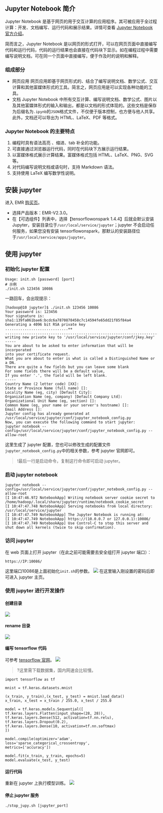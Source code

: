 ## Jupyter Notebook 简介
Jupyter Notebook 是基于网页的用于交互计算的应用程序。其可被应用于全过程计算：开发、文档编写、运行代码和展示结果。详情可查看 [Jupyter Notebook 官方介绍](https://jupyter-notebook.readthedocs.io/en/latest/notebook.html)。

简而言之，Jupyter Notebook 是以网页的形式打开，可以在网页页面中直接编写代码和运行代码，代码的运行结果也会直接在代码块下显示。如在编程过程中需要编写说明文档，可在同一个页面中直接编写，便于作及时的说明和解释。

### 组成部分
- 网页应用
网页应用即基于网页形式的、结合了编写说明文档、数学公式、交互计算和其他富媒体形式的工具。简言之，网页应用是可以实现各种功能的工具。
- 文档
Jupyter Notebook 中所有交互计算、编写说明文档、数学公式、图片以及其他富媒体形式的输入和输出，都是以文档的形式体现的。这些文档是保存为后缀名为`.ipynb`的`JSON`格式文件，不仅便于版本控制，也方便与他人共享。此外，文档还可以导出为 HTML、LaTeX、PDF 等格式。

### Jupyter Notebook 的主要特点
1. 编程时具有语法高亮 、缩进、tab 补全的功能。
2. 可直接通过浏览器运行代码，同时在代码块下方展示运行结果。
3. 以富媒体格式展示计算结果。富媒体格式包括 HTML、LaTeX、PNG、SVG 等。
4. 对代码编写说明文档或语句时，支持 Markdown 语法。
5. 支持使用 LaTeX 编写数学性说明。

## 安装 jupyter
进入 EMR [购买页](https://buy.cloud.tencent.com/emr)。
- 选择产品版本：EMR-V2.3.0。
- 在【可选组件】列表中，选择【tensorflowonspark 1.4.4】后就会默认安装 Jupyter，安装目录位于`/usr/local/service/jupyter`；jupyter 不会启动任何服务，如果您没有安装 tensorflowonspark，那默认的安装路径位于`/usr/local/service/apps/jupyter`。

## 使用 jupyter
### 初始化 jupyter 配置
```
Usage: init.sh [password] [port]
# 示例
./init.sh 123456 10086
```
一路回车，会出现提示：
```
[hadoop@10 jupyter]$ ./init.sh 123456 10086
Your password is: 123456
Your signature is: sha1:139fa061bae6:bcdc6a7870878458c7c14594fe65dd21f85f84a4
Generating a 4096 bit RSA private key
.............................++
..................................................................................++
writing new private key to '/usr/local/service/jupyter/conf/jkey.key'
-----
You are about to be asked to enter information that will be incorporated
into your certificate request.
What you are about to enter is what is called a Distinguished Name or a DN.
There are quite a few fields but you can leave some blank
For some fields there will be a default value,
If you enter '.', the field will be left blank.
-----
Country Name (2 letter code) [XX]:
State or Province Name (full name) []:
Locality Name (eg, city) [Default City]:
Organization Name (eg, company) [Default Company Ltd]:
Organizational Unit Name (eg, section) []:
Common Name (eg, your name or your server's hostname) []:
Email Address []:
Jupyter config has already generated at /usr/local/service/jupyter/conf/jupyter_notebook_config.py
Now, you can execute the following command to start jupyter:
jupyter notebook --config=/usr/local/service/jupyter/conf/jupyter_notebook_config.py --allow-root
```
这里生成了 jupyter 配置，您也可以修改生成的配置文件`jupyter_notebook_config.py`中的相关参数，参考 jupyter 官网即可。
>!最后一行是启动命令，复制这行命令即可启动 jupyter。


### 启动 jupyter notebook
```
jupyter notebook --config=/usr/local/service/jupyter/conf/jupyter_notebook_config.py --allow-root
[I 10:47:46.972 NotebookApp] Writing notebook server cookie secret to /home/hadoop/.local/share/jupyter/runtime/notebook_cookie_secret
[I 10:47:47.748 NotebookApp] Serving notebooks from local directory: /usr/local/service/jupyter
[I 10:47:47.749 NotebookApp] The Jupyter Notebook is running at:
[I 10:47:47.749 NotebookApp] https://(10.0.0.7 or 127.0.0.1):10086/
[I 10:47:47.749 NotebookApp] Use Control-C to stop this server and shut down all kernels (twice to skip confirmation).
```
### 访问 jupyter 
在 web 页面上打开 jupyter（在此之前可能需要去安全组打开 jupyter 端口）：
```
https://IP:10086/
```
这里端口10086是上面初始化`init.sh`的参数。
![](https://main.qcloudimg.com/raw/fc370907923fb342b0b27b1fad1f6d2a.png)
在这里输入刚设置的密码后即可进入 jupyter 主页。

### 使用 jupyter 进行开发操作
#### 创建目录
![](https://main.qcloudimg.com/raw/a3f45bd82c24abf780f9916ea388f693.png)

#### rename 目录
![](https://main.qcloudimg.com/raw/7ec7be4ee84cd0a2ba5ac9e69561856b.png)

#### 编写 tensorflow 代码
可参考 [tensorflow 官网](https://github.com/tensorflow/docs/tree/master/site/en/r1/tutorials)。
![](https://main.qcloudimg.com/raw/ae58da462ab0f93f1078737959998397.png)
>?这里需下载数据集，国内网速会比较慢。
>
```
import tensorflow as tf

mnist = tf.keras.datasets.mnist

(x_train, y_train),(x_test, y_test) = mnist.load_data()
x_train, x_test = x_train / 255.0, x_test / 255.0

model = tf.keras.models.Sequential([
tf.keras.layers.Flatten(input_shape=(28, 28)),
tf.keras.layers.Dense(512, activation=tf.nn.relu),
tf.keras.layers.Dropout(0.2),
tf.keras.layers.Dense(10, activation=tf.nn.softmax)
])

model.compile(optimizer='adam',
loss='sparse_categorical_crossentropy',
metrics=['accuracy'])

model.fit(x_train, y_train, epochs=5)
model.evaluate(x_test, y_test)
```

#### 运行代码
重新在 jupyter 上执行模型训练。
![](https://main.qcloudimg.com/raw/5c77e7740257a832c92ed87d2058f9ae.png)

#### 停止 jupyter 服务
```
./stop_jupy.sh [jupyter_port]
```

